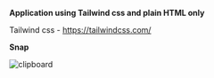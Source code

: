 **Application using Tailwind css and plain HTML only**

Tailwind css - https://tailwindcss.com/

**Snap**

![clipboard](https://github.com/user-attachments/assets/011f49d3-9918-49c5-8951-0e9ae8c06647)
